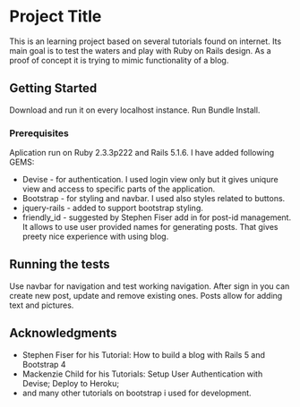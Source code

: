 # Project Title

This is an learning project based on several tutorials found on internet.
Its main goal is to test the waters and play with Ruby on Rails design. As a proof of concept it is trying to mimic functionality of a blog.

## Getting Started

Download and run it on every localhost instance. Run Bundle Install.

### Prerequisites

Aplication run on Ruby 2.3.3p222 and Rails 5.1.6. I have added following GEMS:

* Devise - for authentication. I used login view only but it gives uniqure view and access to specific parts of the application.
* Bootstrap - for styling and navbar. I used also styles related to buttons.
* jquery-rails - added to support bootstrap styling.
* friendly_id - suggested by Stephen Fiser add in for post-id management. It allows to use user provided names for generating posts. That     gives preety nice experience with using blog.

## Running the tests

Use navbar for navigation and test working navigation. After sign in you can create new post, update and remove existing ones. Posts allow for adding text and pictures.

## Acknowledgments

* Stephen Fiser for his Tutorial: How to build a blog with Rails 5 and Bootstrap 4 
* Mackenzie Child for his Tutorials: Setup User Authentication with Devise; Deploy to Heroku; 
* and many other tutorials on bootstrap i used for development.


